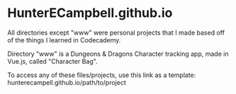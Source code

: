 # HunterECampbell.github.io
All directories except "www" were personal projects that I made based off of the things I learned in Codecademy.

Directory "www" is a Dungeons & Dragons Character tracking app, made in Vue.js, called "Character Bag".

To access any of these files/projects, use this link as a template: hunterecampell.github.io/path/to/project
